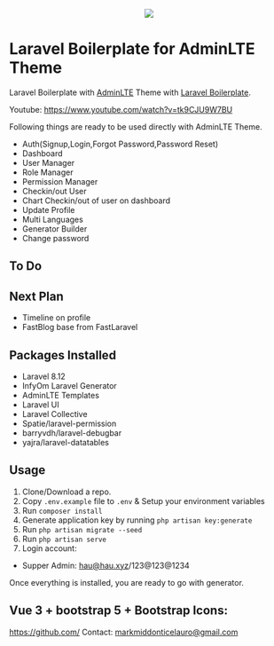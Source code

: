 <p align="center"><img src="https://laravel.com/assets/img/components/logo-laravel.svg"></p>

# Laravel Boilerplate for AdminLTE Theme

Laravel Boilerplate with [AdminLTE](https://adminlte.io/) Theme with [Laravel Boilerplate](https://github.com/OpenHau/laravel-boilerplate).

Youtube: https://www.youtube.com/watch?v=tk9CJU9W7BU

Following things are ready to be used directly with AdminLTE Theme.

- Auth(Signup,Login,Forgot Password,Password Reset)
- Dashboard
- User Manager
- Role Manager
- Permission Manager
- Checkin/out User
- Chart Checkin/out of user on dashboard
- Update Profile
- Multi Languages
- Generator Builder
- Change password

## To Do

## Next Plan
- Timeline on profile
- FastBlog base from FastLaravel

## Packages Installed
- Laravel 8.12
- InfyOm Laravel Generator
- AdminLTE Templates
- Laravel UI
- Laravel Collective
- Spatie/laravel-permission
- barryvdh/laravel-debugbar
- yajra/laravel-datatables

## Usage

1. Clone/Download a repo.
2. Copy `.env.example` file to `.env` & Setup your environment variables
3. Run `composer install`
4. Generate application key by running `php artisan key:generate`
5. Run `php artisan migrate --seed`
6. Run `php artisan serve`
7. Login account:
- Supper Admin: hau@hau.xyz/123@123@1234

Once everything is installed, you are ready to go with generator.


## Vue 3 + bootstrap 5 + Bootstrap Icons: 

https://github.com/
Contact: markmiddonticelauro@gmail.com

